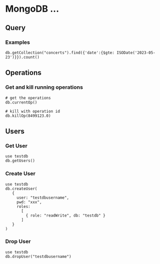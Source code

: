 # MongoDB ...

## Query

### Examples
```
db.getCollection("concerts").find({'date':{$gte: ISODate('2023-05-23')}}).count()

```


## Operations

### Get and kill running operations
```
# get the operations
db.currentOp()

# kill with operation id
db.killOp(8499123.0)
```

## Users

### Get User
```
use testdb
db.getUsers()
```
### Create User
```
use testdb
db.createUser(
   {
     user: "testdbusername",
     pwd: "xxx",
     roles:
       [
         { role: "readWrite", db: "testdb" }
       ]
   }
)
```
### Drop User
```
use testdb
db.dropUser("testdbusername")
```
